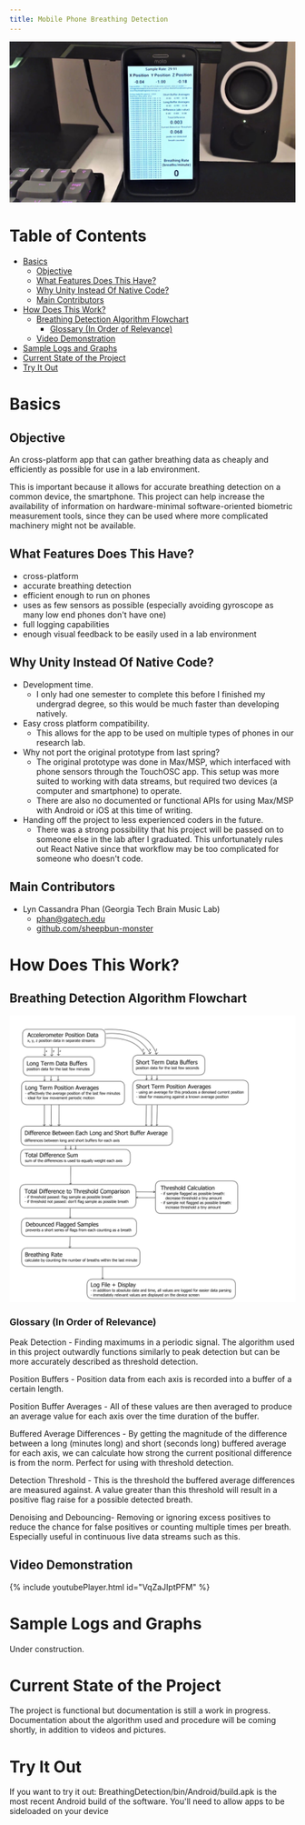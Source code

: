 ```yaml
---
title: Mobile Phone Breathing Detection
---
```


![WIN_20201205_01_33_25_Pro.jpg](WIN_20201205_01_33_25_Pro.jpg)

# Table of Contents
- [Basics](#basics)
  * [Objective](#objective)
  * [What Features Does This Have?](#what-features-does-this-have-)
  * [Why Unity Instead Of Native Code?](#why-unity-instead-of-native-code-)
  * [Main Contributors](#main-contributors)
- [How Does This Work?](#how-does-this-work-)
  * [Breathing Detection Algorithm Flowchart](#breathing-detection-algorithm-flowchart)
    + [Glossary (In Order of Relevance)](#glossary--in-order-of-relevance-)
  * [Video Demonstration](#video-demonstration)
- [Sample Logs and Graphs](#sample-logs-and-graphs)
- [Current State of the Project](#current-state-of-the-project)
- [Try It Out](#try-it-out)

[comment]: # (TOC Generator Used: https://ecotrust-canada.github.io/markdown-toc/)

# Basics
## Objective
An cross-platform app that can gather breathing data as cheaply and efficiently as possible for use in a lab environment.

This is important because it allows for accurate breathing detection on a common device, the smartphone. This project can help increase the availability of information on hardware-minimal software-oriented biometric measurement tools, since they can be used where more complicated machinery might not be available.


## What Features Does This Have?
- cross-platform
- accurate breathing detection
- efficient enough to run on phones
- uses as few sensors as possible (especially avoiding gyroscope as many low end phones don't have one)
- full logging capabilities
- enough visual feedback to be easily used in a lab environment


## Why Unity Instead Of Native Code?
- Development time.
  - I only had one semester to complete this before I finished my undergrad degree, so this would be much faster than developing natively.
- Easy cross platform compatibility.
  - This allows for the app to be used on multiple types of phones in our research lab.
- Why not port the original prototype from last spring?
  - The original prototype was done in Max/MSP, which interfaced with phone sensors through the TouchOSC app. This setup was more suited to working with data streams, but required two devices (a computer and smartphone) to operate.
  - There are also no documented or functional APIs for using Max/MSP with Android or iOS at this time of writing.
- Handing off the project to less experienced coders in the future.
  - There was a strong possibility that his project will be passed on to someone else in the lab after I graduated. This unfortunately rules out React Native since that workflow may be too complicated for someone who doesn't code.


## Main Contributors
- Lyn Cassandra Phan (Georgia Tech Brain Music Lab)
  - [phan@gatech.edu](mailto:phan@gatech.edu)
  - [github.com/sheepbun-monster](https://github.com/sheepbun-monster)



# How Does This Work?

## Breathing Detection Algorithm Flowchart
![breathing-detection-algorithm-diagram.png](breathing-detection-algorithm-diagram.png)



### Glossary (In Order of Relevance)
Peak Detection - Finding maximums in a periodic signal. The algorithm used in this project outwardly functions similarly to peak detection but can be more accurately described as threshold detection.

Position Buffers - Position data from each axis is recorded into a buffer of a certain length.

Position Buffer Averages - All of these values are then averaged to produce an average value for each axis over the time duration of the buffer.

Buffered Average Differences - By getting the magnitude of the difference between a long (minutes long) and short (seconds long) buffered average for each axis, we can calculate how strong the current positional difference is from the norm. Perfect for using with threshold detection.

Detection Threshold - This is the threshold the buffered average differences are measured against. A value greater than this threshold will result in a positive flag raise for a possible detected breath.

Denoising and Debouncing- Removing or ignoring excess positives to reduce the chance for false positives or counting multiple times per breath. Especially useful in continuous live data streams such as this.

## Video Demonstration
{% include youtubePlayer.html id="VqZaJIptPFM" %}






# Sample Logs and Graphs

Under construction.

# Current State of the Project
The project is functional but documentation is still a work in progress. Documentation about the algorithm used and procedure will be coming shortly, in addition to videos and pictures.

# Try It Out

If you want to try it out: BreathingDetection/bin/Android/build.apk is the most recent Android build of the software. You'll need to allow apps to be sideloaded on your device

